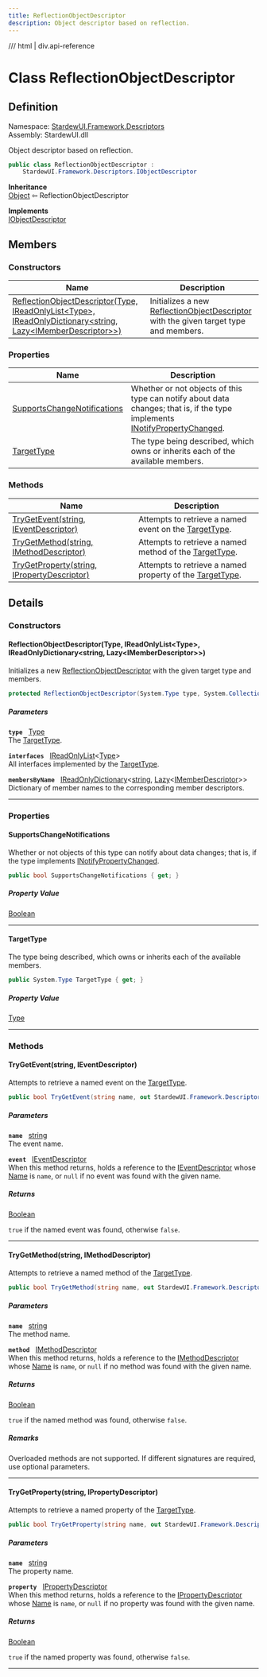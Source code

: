 ```yaml
---
title: ReflectionObjectDescriptor
description: Object descriptor based on reflection.
---
```


<link rel="stylesheet" href="/StardewUI/stylesheets/reference.css" />

/// html | div.api-reference

# Class ReflectionObjectDescriptor

## Definition

<div class="api-definition" markdown>

Namespace: [StardewUI.Framework.Descriptors](index.md)  
Assembly: StardewUI.dll  

</div>

Object descriptor based on reflection.

```cs
public class ReflectionObjectDescriptor : 
    StardewUI.Framework.Descriptors.IObjectDescriptor
```

**Inheritance**  
[Object](https://learn.microsoft.com/en-us/dotnet/api/system.object) ⇦ ReflectionObjectDescriptor

**Implements**  
[IObjectDescriptor](iobjectdescriptor.md)

## Members

### Constructors

 | Name | Description |
| --- | --- |
| [ReflectionObjectDescriptor(Type, IReadOnlyList&lt;Type&gt;, IReadOnlyDictionary&lt;string, Lazy&lt;IMemberDescriptor&gt;&gt;)](#reflectionobjectdescriptortype-ireadonlylisttype-ireadonlydictionarystring-lazyimemberdescriptor) | Initializes a new [ReflectionObjectDescriptor](reflectionobjectdescriptor.md) with the given target type and members. | 

### Properties

 | Name | Description |
| --- | --- |
| [SupportsChangeNotifications](#supportschangenotifications) | Whether or not objects of this type can notify about data changes; that is, if the type implements [INotifyPropertyChanged](https://learn.microsoft.com/en-us/dotnet/api/system.componentmodel.inotifypropertychanged). | 
| [TargetType](#targettype) | The type being described, which owns or inherits each of the available members. | 

### Methods

 | Name | Description |
| --- | --- |
| [TryGetEvent(string, IEventDescriptor)](#trygeteventstring-ieventdescriptor) | Attempts to retrieve a named event on the [TargetType](iobjectdescriptor.md#targettype). | 
| [TryGetMethod(string, IMethodDescriptor)](#trygetmethodstring-imethoddescriptor) | Attempts to retrieve a named method of the [TargetType](iobjectdescriptor.md#targettype). | 
| [TryGetProperty(string, IPropertyDescriptor)](#trygetpropertystring-ipropertydescriptor) | Attempts to retrieve a named property of the [TargetType](iobjectdescriptor.md#targettype). | 

## Details

### Constructors

#### ReflectionObjectDescriptor(Type, IReadOnlyList&lt;Type&gt;, IReadOnlyDictionary&lt;string, Lazy&lt;IMemberDescriptor&gt;&gt;)

Initializes a new [ReflectionObjectDescriptor](reflectionobjectdescriptor.md) with the given target type and members.

```cs
protected ReflectionObjectDescriptor(System.Type type, System.Collections.Generic.IReadOnlyList<System.Type> interfaces, System.Collections.Generic.IReadOnlyDictionary<string, Lazy<StardewUI.Framework.Descriptors.IMemberDescriptor>> membersByName);
```

##### Parameters

**`type`** &nbsp; [Type](https://learn.microsoft.com/en-us/dotnet/api/system.type)  
The [TargetType](reflectionobjectdescriptor.md#targettype).

**`interfaces`** &nbsp; [IReadOnlyList](https://learn.microsoft.com/en-us/dotnet/api/system.collections.generic.ireadonlylist-1)<[Type](https://learn.microsoft.com/en-us/dotnet/api/system.type)>  
All interfaces implemented by the [TargetType](reflectionobjectdescriptor.md#targettype).

**`membersByName`** &nbsp; [IReadOnlyDictionary](https://learn.microsoft.com/en-us/dotnet/api/system.collections.generic.ireadonlydictionary-2)<[string](https://learn.microsoft.com/en-us/dotnet/api/system.string), [Lazy](https://learn.microsoft.com/en-us/dotnet/api/system.lazy-1)<[IMemberDescriptor](imemberdescriptor.md)>>  
Dictionary of member names to the corresponding member descriptors.

-----

### Properties

#### SupportsChangeNotifications

Whether or not objects of this type can notify about data changes; that is, if the type implements [INotifyPropertyChanged](https://learn.microsoft.com/en-us/dotnet/api/system.componentmodel.inotifypropertychanged).

```cs
public bool SupportsChangeNotifications { get; }
```

##### Property Value

[Boolean](https://learn.microsoft.com/en-us/dotnet/api/system.boolean)

-----

#### TargetType

The type being described, which owns or inherits each of the available members.

```cs
public System.Type TargetType { get; }
```

##### Property Value

[Type](https://learn.microsoft.com/en-us/dotnet/api/system.type)

-----

### Methods

#### TryGetEvent(string, IEventDescriptor)

Attempts to retrieve a named event on the [TargetType](iobjectdescriptor.md#targettype).

```cs
public bool TryGetEvent(string name, out StardewUI.Framework.Descriptors.IEventDescriptor event);
```

##### Parameters

**`name`** &nbsp; [string](https://learn.microsoft.com/en-us/dotnet/api/system.string)  
The event name.

**`event`** &nbsp; [IEventDescriptor](ieventdescriptor.md)  
When this method returns, holds a reference to the [IEventDescriptor](ieventdescriptor.md) whose [Name](imemberdescriptor.md#name) is `name`, or `null` if no event was found with the given name.

##### Returns

[Boolean](https://learn.microsoft.com/en-us/dotnet/api/system.boolean)

  `true` if the named event was found, otherwise `false`.

-----

#### TryGetMethod(string, IMethodDescriptor)

Attempts to retrieve a named method of the [TargetType](iobjectdescriptor.md#targettype).

```cs
public bool TryGetMethod(string name, out StardewUI.Framework.Descriptors.IMethodDescriptor method);
```

##### Parameters

**`name`** &nbsp; [string](https://learn.microsoft.com/en-us/dotnet/api/system.string)  
The method name.

**`method`** &nbsp; [IMethodDescriptor](imethoddescriptor.md)  
When this method returns, holds a reference to the [IMethodDescriptor](imethoddescriptor.md) whose [Name](imemberdescriptor.md#name) is `name`, or `null` if no method was found with the given name.

##### Returns

[Boolean](https://learn.microsoft.com/en-us/dotnet/api/system.boolean)

  `true` if the named method was found, otherwise `false`.

##### Remarks

Overloaded methods are not supported. If different signatures are required, use optional parameters.

-----

#### TryGetProperty(string, IPropertyDescriptor)

Attempts to retrieve a named property of the [TargetType](iobjectdescriptor.md#targettype).

```cs
public bool TryGetProperty(string name, out StardewUI.Framework.Descriptors.IPropertyDescriptor property);
```

##### Parameters

**`name`** &nbsp; [string](https://learn.microsoft.com/en-us/dotnet/api/system.string)  
The property name.

**`property`** &nbsp; [IPropertyDescriptor](ipropertydescriptor.md)  
When this method returns, holds a reference to the [IPropertyDescriptor](ipropertydescriptor.md) whose [Name](imemberdescriptor.md#name) is `name`, or `null` if no property was found with the given name.

##### Returns

[Boolean](https://learn.microsoft.com/en-us/dotnet/api/system.boolean)

  `true` if the named property was found, otherwise `false`.

-----


